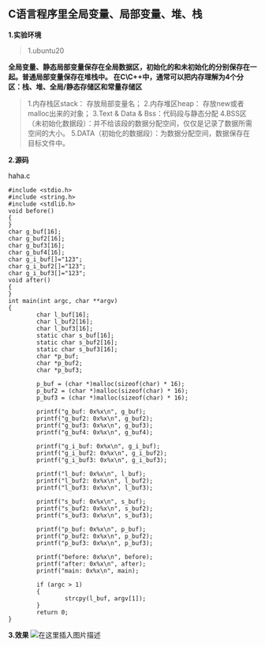 ## C语言程序里全局变量、局部变量、堆、栈
**1.实验环境**
>1.ubuntu20


**全局变量、静态局部变量保存在全局数据区，初始化的和未初始化的分别保存在一起。普通局部变量保存在堆栈中。
在C\C++中，通常可以把内存理解为4个分区：栈、堆、全局/静态存储区和常量存储区**
>1.内存栈区stack： 存放局部变量名；
>2.内存堆区heap： 存放new或者malloc出来的对象；
>3.Text & Data & Bss：代码段与静态分配
>4.BSS区（未初始化数据段）：并不给该段的数据分配空间，仅仅是记录了数据所需空间的大小。
>5.DATA（初始化的数据段）：为数据分配空间，数据保存在目标文件中。

**2.源码**

haha.c
```
#include <stdio.h>
#include <string.h>
#include <stdlib.h>
void before()
{
}
char g_buf[16];
char g_buf2[16];
char g_buf3[16];
char g_buf4[16];
char g_i_buf[]="123";
char g_i_buf2[]="123";
char g_i_buf3[]="123";
void after()
{
}
int main(int argc, char **argv)
{
        char l_buf[16];
        char l_buf2[16];
        char l_buf3[16];
        static char s_buf[16];
        static char s_buf2[16];
        static char s_buf3[16];
        char *p_buf;
        char *p_buf2;
        char *p_buf3;
        
        p_buf = (char *)malloc(sizeof(char) * 16);
        p_buf2 = (char *)malloc(sizeof(char) * 16);
        p_buf3 = (char *)malloc(sizeof(char) * 16);
 
        printf("g_buf: 0x%x\n", g_buf);
        printf("g_buf2: 0x%x\n", g_buf2);
        printf("g_buf3: 0x%x\n", g_buf3);
        printf("g_buf4: 0x%x\n", g_buf4);
 
        printf("g_i_buf: 0x%x\n", g_i_buf);
        printf("g_i_buf2: 0x%x\n", g_i_buf2);
        printf("g_i_buf3: 0x%x\n", g_i_buf3);
 
        printf("l_buf: 0x%x\n", l_buf);
        printf("l_buf2: 0x%x\n", l_buf2);
        printf("l_buf3: 0x%x\n", l_buf3);
 
        printf("s_buf: 0x%x\n", s_buf);
        printf("s_buf2: 0x%x\n", s_buf2);
        printf("s_buf3: 0x%x\n", s_buf3);
 
        printf("p_buf: 0x%x\n", p_buf);
        printf("p_buf2: 0x%x\n", p_buf2);
        printf("p_buf3: 0x%x\n", p_buf3);
 
        printf("before: 0x%x\n", before);
        printf("after: 0x%x\n", after);
        printf("main: 0x%x\n", main);
 
        if (argc > 1)
        {
                strcpy(l_buf, argv[1]);
        }
        return 0;
}

```

**3.效果**
![在这里插入图片描述](https://img-blog.csdnimg.cn/20201206201917825.png?x-oss-process=image/watermark,type_ZmFuZ3poZW5naGVpdGk,shadow_10,text_aHR0cHM6Ly9ibG9nLmNzZG4ubmV0L3FxXzQzOTM4MDUy,size_16,color_FFFFFF,t_70)
